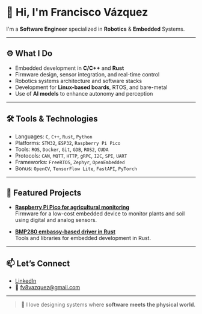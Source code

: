# 🤖 Hi, I'm Francisco Vázquez

I'm a **Software Engineer** specialized in **Robotics** & **Embedded** Systems.

---

## ⚙️ What I Do

- Embedded development in **C/C++** and **Rust**
- Firmware design, sensor integration, and real-time control
- Robotics systems architecture and software stacks
- Development for **Linux-based boards**, RTOS, and bare-metal
- Use of **AI models** to enhance autonomy and perception

---

## 🛠️ Tools & Technologies

- Languages: `C`, `C++`, `Rust`, `Python`
- Platforms: `STM32`, `ESP32`, `Raspberry Pi Pico`
- Tools: `ROS`, `Docker`, `Git`, `GDB`, `ROS2`, `CUDA`
- Protocols: `CAN`, `MQTT`, `HTTP`, `gRPC`, `I2C`, `SPI`, `UART`
- Frameworks: `FreeRTOS`, `Zephyr`, `OpenEmbedded`
- Bonus: `OpenCV`, `TensorFlow Lite`, `FastAPI`, `PyTorch`

---

## 📂 Featured Projects

- **[Raspberry Pi Pico for agricultural monitoring](https://github.com/xFranv8/rppico)**  
  Firmware for a low-cost embedded device to monitor plants and soil
  using digital and analog sensors.

- **[BMP280 embassy-based driver in Rust](https://github.com/xFranv8/embassy-bmp280.git)**  
  Tools and libraries for embedded development in Rust.

---

## 📫 Let’s Connect

- [LinkedIn](https://www.linkedin.com/in/franvazquez8/)
- 📧 fv8vazquez@gmail.com

---

> 🧠 I love designing systems where **software meets the physical world**.
